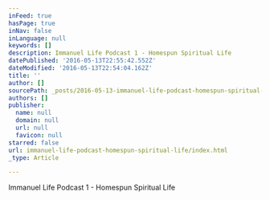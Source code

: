 ```yaml
---
inFeed: true
hasPage: true
inNav: false
inLanguage: null
keywords: []
description: Immanuel Life Podcast 1 - Homespun Spiritual Life
datePublished: '2016-05-13T22:55:42.552Z'
dateModified: '2016-05-13T22:54:04.162Z'
title: ''
author: []
sourcePath: _posts/2016-05-13-immanuel-life-podcast-homespun-spiritual-life.md
authors: []
publisher:
  name: null
  domain: null
  url: null
  favicon: null
starred: false
url: immanuel-life-podcast-homespun-spiritual-life/index.html
_type: Article

---
```

Immanuel Life Podcast 1 - Homespun Spiritual Life